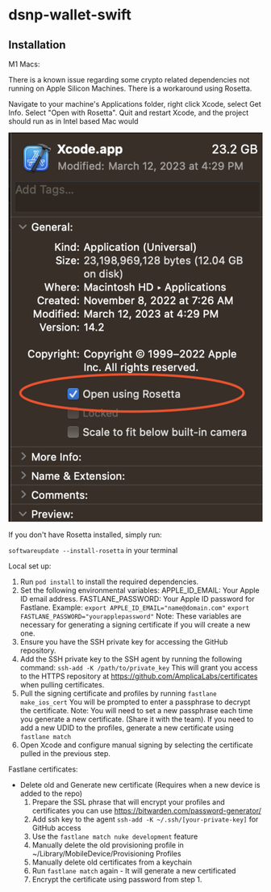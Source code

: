 # dsnp-wallet-swift

## Installation

M1 Macs:

There is a known issue regarding some crypto related dependencies not running on Apple Silicon Machines. There is a workaround using Rosetta.

Navigate to your machine's Applications folder, right click Xcode, select Get Info. Select "Open with Rosetta". Quit and restart Xcode, and the project should run as in Intel based Mac would 

![Rosetta](./docs/rosettaInfo.png)

If you don't have Rosetta installed, simply run: 

`softwareupdate --install-rosetta` in your terminal 


Local set up:
1. Run `pod install` to install the required dependencies.
2. Set the following environmental variables:
APPLE_ID_EMAIL: Your Apple ID email address.
FASTLANE_PASSWORD: Your Apple ID password for Fastlane.
Example:
`export APPLE_ID_EMAIL="name@domain.com"`
`export FASTLANE_PASSWORD="yourapplepassword"`
Note: These variables are necessary for generating a signing certificate if you will create a new one. 
3. Ensure you have the SSH private key for accessing the GitHub repository.
4. Add the SSH private key to the SSH agent by running the following command:
    `ssh-add -K /path/to/private_key`
This will grant you access to the HTTPS repository at https://github.com/AmplicaLabs/certificates when pulling certificates.
5. Pull the signing certificate and profiles by running `fastlane make_ios_cert`
You will be prompted to enter a passphrase to decrypt the certificate.
Note: You will need to set a new passphrase each time you generate a new certificate. (Share it with the team). 
If you need to add a new UDID to the profiles, generate a new certificate using `fastlane match`
6. Open Xcode and configure manual signing by selecting the certificate pulled in the previous step.

Fastlane certificates: 
- Delete old and Generate new certificate (Requires when a new device is added to the repo)
    1. Prepare the SSL phrase that will encrypt your profiles and certificates you can use https://bitwarden.com/password-generator/
    2. Add ssh key to the agent `ssh-add -K ~/.ssh/[your-private-key]` for GitHub access
    3. Use the `fastlane match nuke development` feature 
    4. Manually delete the old provisioning profile in ~/Library/MobileDevice/Provisioning Profiles
    5. Manually delete old certificates from a keychain
    6. Run `fastlane match` again - It will generate a new certificated
    7. Encrypt the certificate using password from step 1.
